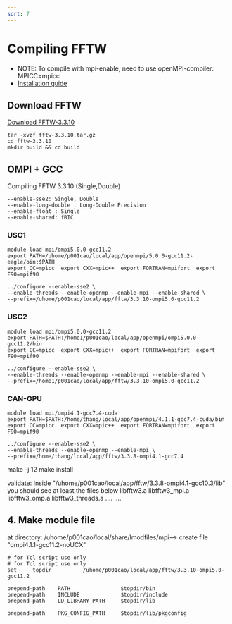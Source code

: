 ```yaml
---
sort: 7
---
```


# Compiling FFTW

- NOTE: To compile with mpi-enable, need to use openMPI-compiler: MPICC=mpicc
- [Installation guide](http://www.fftw.org/fftw3_doc/Installation-on-Unix.html#Installation-on-Unix)

## Download FFTW
[Download FFTW-3.3.10](http://www.fftw.org/download.html)

```shell
tar -xvzf fftw-3.3.10.tar.gz
cd fftw-3.3.10
mkdir build && cd build
```

## OMPI + GCC
Compiling FFTW 3.3.10 (Single,Double) 
```
--enable-sse2: Single, Double
--enable-long-double : Long-Double Precision 
--enable-float : Single
--enable-shared: fBIC
```

### USC1
```shell
module load mpi/ompi5.0.0-gcc11.2
export PATH=/uhome/p001cao/local/app/openmpi/5.0.0-gcc11.2-eagle/bin:$PATH
export CC=mpicc  export CXX=mpic++  export FORTRAN=mpifort  export F90=mpif90

../configure --enable-sse2 \
--enable-threads --enable-openmp --enable-mpi --enable-shared \
--prefix=/uhome/p001cao/local/app/fftw/3.3.10-ompi5.0-gcc11.2
```

### USC2
```shell
module load mpi/ompi5.0.0-gcc11.2
export PATH=$PATH:/home1/p001cao/local/app/openmpi/ompi5.0.0-gcc11.2/bin 
export CC=mpicc  export CXX=mpic++  export FORTRAN=mpifort  export F90=mpif90

../configure --enable-sse2 \
--enable-threads --enable-openmp --enable-mpi --enable-shared \
--prefix=/home1/p001cao/local/app/fftw/3.3.10-ompi5.0-gcc11.2
```

### CAN-GPU
```shell
module load mpi/ompi4.1-gcc7.4-cuda
export PATH=$PATH:/home/thang/local/app/openmpi/4.1.1-gcc7.4-cuda/bin 
export CC=mpicc  export CXX=mpic++  export FORTRAN=mpifort  export F90=mpif90

../configure --enable-sse2 \
--enable-threads --enable-openmp --enable-mpi \
--prefix=/home/thang/local/app/fftw/3.3.8-ompi4.1-gcc7.4
```

make -j 12
make install


validate: 
Inside "/uhome/p001cao/local/app/fftw/3.3.8-ompi4.1-gcc10.3/lib" you should see at least the files below
libfftw3.a libfftw3_mpi.a libfftw3_omp.a libfftw3_threads.a .... ....



## 4. Make module file 
at directory: /uhome/p001cao/local/share/lmodfiles/mpi--> create file "ompi4.1.1-gcc11.2-noUCX"

```shell
# for Tcl script use only
# for Tcl script use only
set     topdir          /uhome/p001cao/local/app/fftw/3.3.10-ompi5.0-gcc11.2

prepend-path    PATH                $topdir/bin
prepend-path    INCLUDE 	        $topdir/include
prepend-path    LD_LIBRARY_PATH     $topdir/lib

prepend-path    PKG_CONFIG_PATH 	$topdir/lib/pkgconfig  
```